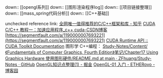 down:: [[opengl系列]]
down:: [[图形渲染程序log]]
down:: [[项目链接整理]]
down:: [[mass_spring代码分析]]
down:: [[C++基础]]

unchecked reference link:
[全网唯一值得推荐的C/C++框架和库 - 知乎](https://zhuanlan.zhihu.com/p/492392194)
[CUDA C/C++ 教程一：加速应用程序\_c++ cuda-CSDN博客](https://blog.csdn.net/baishuiniyaonulia/article/details/123023666)
[https://segmentfault.com/a/1190000007693221](https://segmentfault.com/a/1190000007693221)
[CUDA Runtime API :: CUDA Toolkit Documentation](https://docs.nvidia.com/cuda/cuda-runtime-api/group__CUDART__MEMORY.html#group__CUDART__MEMORY)
图形学 C++编程：
[Study-Notes/Content/《Fundamentals of Computer Graphics, Fourth Edition》笔记/Chapter17 Using Graphics Hardware 使用图形硬件/README.md at main · ZFhuang/Study-Notes · GitHub](https://github.com/ZFhuang/Study-Notes/blob/main/Content/%E3%80%8AFundamentals%20of%20Computer%20Graphics%2C%20Fourth%20Edition%E3%80%8B%E7%AC%94%E8%AE%B0/Chapter17%20Using%20Graphics%20Hardware%20%E4%BD%BF%E7%94%A8%E5%9B%BE%E5%BD%A2%E7%A1%AC%E4%BB%B6/README.md#172-what-is-graphics-hardware-%E4%BB%80%E4%B9%88%E6%98%AF%E5%9B%BE%E5%BD%A2%E7%A1%AC%E4%BB%B6)
[OpenGL知识点整理(1) - 掘金](https://juejin.cn/post/7230689144096079909)
[OpenGL-01 入门 - ETHERovo - 博客园](https://www.cnblogs.com/etherovo/p/17369154.html)
